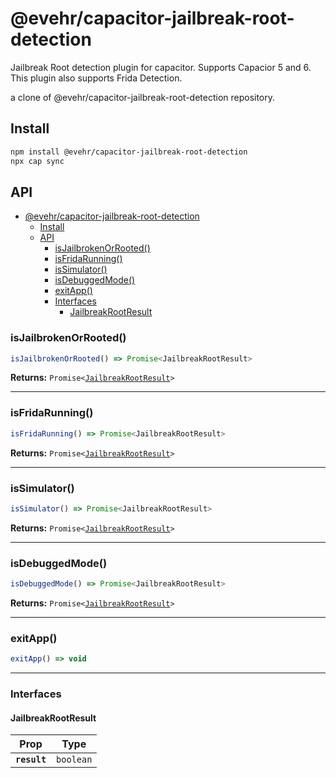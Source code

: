 # @evehr/capacitor-jailbreak-root-detection

Jailbreak Root detection plugin for capacitor. Supports Capacior 5 and 6.
This plugin also supports Frida Detection.

a clone of @evehr/capacitor-jailbreak-root-detection repository.

## Install

```bash
npm install @evehr/capacitor-jailbreak-root-detection
npx cap sync
```

## API

<docgen-index>

- [@evehr/capacitor-jailbreak-root-detection](#evehrcapacitor-jailbreak-root-detection)
  - [Install](#install)
  - [API](#api)
    - [isJailbrokenOrRooted()](#isjailbrokenorrooted)
    - [isFridaRunning()](#isfridarunning)
    - [isSimulator()](#issimulator)
    - [isDebuggedMode()](#isdebuggedmode)
    - [exitApp()](#exitapp)
    - [Interfaces](#interfaces)
      - [JailbreakRootResult](#jailbreakrootresult)

</docgen-index>

<docgen-api>
<!--Update the source file JSDoc comments and rerun docgen to update the docs below-->

### isJailbrokenOrRooted()

```typescript
isJailbrokenOrRooted() => Promise<JailbreakRootResult>
```

**Returns:** <code>Promise&lt;<a href="#jailbreakrootresult">JailbreakRootResult</a>&gt;</code>

--------------------


### isFridaRunning()

```typescript
isFridaRunning() => Promise<JailbreakRootResult>
```

**Returns:** <code>Promise&lt;<a href="#jailbreakrootresult">JailbreakRootResult</a>&gt;</code>

--------------------


### isSimulator()

```typescript
isSimulator() => Promise<JailbreakRootResult>
```

**Returns:** <code>Promise&lt;<a href="#jailbreakrootresult">JailbreakRootResult</a>&gt;</code>

--------------------


### isDebuggedMode()

```typescript
isDebuggedMode() => Promise<JailbreakRootResult>
```

**Returns:** <code>Promise&lt;<a href="#jailbreakrootresult">JailbreakRootResult</a>&gt;</code>

--------------------


### exitApp()

```typescript
exitApp() => void
```

--------------------


### Interfaces


#### JailbreakRootResult

| Prop         | Type                 |
| ------------ | -------------------- |
| **`result`** | <code>boolean</code> |

</docgen-api>
